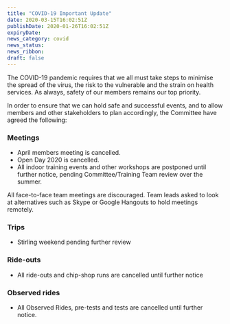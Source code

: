 ```yaml
---
title: "COVID-19 Important Update"
date: 2020-03-15T16:02:51Z
publishDate: 2020-01-26T16:02:51Z
expiryDate: 
news_category: covid
news_status: 
news_ribbon: 
draft: false
---
```


The COVID-19 pandemic requires that we all must take steps to minimise the spread of the virus, the risk to the vulnerable and the strain on health services. As always, safety of our members remains our top priority. 

In order to ensure that we can hold safe and successful events, and to allow members and other stakeholders to plan accordingly, the Committee have agreed the following:

### Meetings

- April members meeting is cancelled.
- Open Day 2020 is cancelled.
- All indoor training events and other workshops are postponed until further notice, pending Committee/Training Team review over the summer.

All face-to-face team meetings are discouraged. Team leads asked to look at alternatives such as Skype or Google Hangouts to hold meetings remotely.

### Trips

- Stirling weekend pending further review

### Ride-outs

- All ride-outs and chip-shop runs are cancelled until further notice

### Observed rides

- All Observed Rides, pre-tests and tests are cancelled until further notice.


